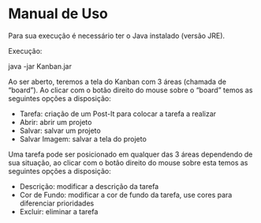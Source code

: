 # Manual de Uso

Para sua execução é necessário ter o Java instalado (versão JRE). 

Execução: 

java -jar Kanban.jar

Ao ser aberto, teremos a tela do Kanban com 3 áreas (chamada de “board”). Ao clicar com o botão direito do mouse sobre o “board” temos as seguintes opções a disposição:

* Tarefa: criação de um Post-It para colocar a tarefa a realizar
* Abrir: abrir um projeto
* Salvar: salvar um projeto
* Salvar Imagem: salvar a tela do projeto

Uma tarefa pode ser posicionado em qualquer das 3 áreas dependendo de sua situação, ao clicar com o botão direito do mouse sobre esta temos as seguintes opções a disposição:

* Descrição: modificar a descrição da tarefa
* Cor de Fundo: modificar a cor de fundo da tarefa, use cores para diferenciar prioridades
* Excluir: eliminar a tarefa